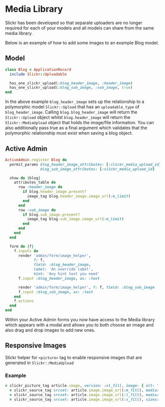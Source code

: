 # Media Library

Slickr has been developed so that separate uploaders are no longer required
for each of your models and all models can share from the same media library.

Below is an example of how to add some images to an example Blog model.

## Model

```ruby
class Blog < ApplicationRecord
  include Slickr::Uploadable

  has_one_slickr_upload(:blog_header_image, :header_image)
  has_one_slickr_upload(:blog_sub_image, :sub_image, true)
end
```

In the above example ```blog_header_image``` sets up the relationship to a
polymorphic model ```Slickr::Upload``` that has an ```uploadable_type```
of ```blog_header_image```. Calling ```blog.blog_header_image``` will return
the ```Slickr::Upload``` object whilst ```blog.header_image``` will return
the ```Slickr::MediaUpload``` object that holds the image/file information.
You can also additionally pass true as a final argument which validates that
the polymorphic relationship must exist when saving a blog object.

## Active Admin

```ruby
ActiveAdmin.register Blog do
  permit_params blog_header_image_attributes: [:slickr_media_upload_id],
                blog_sub_image_attributes: [:slickr_media_upload_id]

  show do |blog|
    attributes_table do
      row :header_image do
        if blog.header_image.present?
          image_tag blog.header_image.image_url(:m_limit)
        end
      end
      row :sub_image do
        if blog.sub_image.present?
          image_tag blog.sub_image.image_url(:m_limit)
        end
      end
    end
  end

  form do |f|
    f.inputs do
      render 'admin/form/image_helper',
             f: f,
             field: :blog_header_image,
             label: 'An override label',
             hint: 'Any hint text you need'
      f.input :blog_header_image, as: :text

      render 'admin/form/image_helper', f: f, field: :blog_sub_image
      f.input :blog_sub_image, as: :text
    end
    f.actions
  end
end
```

Within your Active Admin forms you now have access to the Media library which
appears with a modal and allows you to both choose an image and also drag and
drop images to add new ones.

## Responsive Images

Slickr helper for ```<picture>``` tag to enable responsive images that are
generated in ```Slickr::MediaUpload```

### Example

```ruby
= slickr_picture_tag article.image, version: :xl_fill, image: { alt: ''} do
  = slickr_source_tag srcset: article.image.image_url(:m_fill), media: '(min-width: 200px)', sizes: '100vw'
  = slickr_source_tag srcset: article.image.image_url(:l_fill), media: '(min-width: 600px)', sizes: '100vw'
  = slickr_source_tag srcset: article.image.image_url(:s_fill), sizes: '100vw'
```
